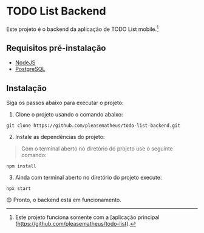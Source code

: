 
# TODO List Backend

Este projeto é o backend da aplicação de TODO List mobile.[^1]

## Requisitos pré-instalação

- [NodeJS ](https://nodejs.org/en/download)
- [PostgreSQL](https://www.pgadmin.org/download/)

## Instalação

Siga os passos abaixo para executar o projeto:

1. Clone o projeto usando o comando abaixo:
```
git clone https://github.com/pleasematheus/todo-list-backend.git
```

2. Instale as dependências do projeto:
> Com o terminal aberto no diretório do projeto use o seguinte comando:
```
npm install
```

3. Ainda com terminal aberto no diretório do projeto execute:
```
npx start
```

😊 Pronto, o backend está em funcionamento.

[^1]: Este projeto funciona somente com a [aplicação principal (https://github.com/pleasematheus/todo-list).
